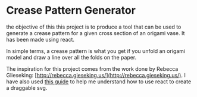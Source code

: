 
# Crease Pattern Generator


the objective of this this project is to produce a tool that can be used to generate a crease pattern for a given cross section of an origami vase.
It has been made using react.

In simple terms, a crease pattern is what you get if you unfold an origami model and draw a line over all the folds on the paper.

The inspiration for this project comes from the work done by Rebecca Glieseking: [http://rebecca.gieseking.us/](http://rebecca.gieseking.us/). I have also used [this guide](https://www.petercollingridge.co.uk/tutorials/svg/interactive/dragging/) to help me understand how to use react to create a draggable svg.

